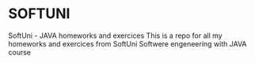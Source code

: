# SOFTUNI
SoftUni - JAVA homeworks and exercices
This is a repo for all my homeworks and exercices from SoftUni Softwere engeneering with JAVA course
